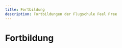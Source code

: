 ```yaml
---
title: Fortbildung
description: Fortbildungen der Flugschule Feel Free
---
```

# Fortbildung

<content-image-gallery path="/media/fortbildung/"></content-impage-gallery>
